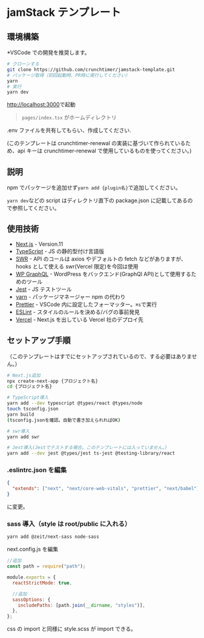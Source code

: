 # jamStack テンプレート

## 環境構築

\*VSCode での開発を推奨します。

```bash
# クローンする
git clone https://github.com/crunchtimer/jamstack-template.git
# パッケージ取得（初回起動時、PR時に実行してください）
yarn
# 実行
yarn dev
```

[http://localhost:3000](http://localhost:3000)で起動

> `pages/index.tsx` がホームディレクトリ

.env ファイルを共有してもらい、作成してください.

(このテンプレートは crunchtimer-renewal の実装に基づいて作られているため、api キーは crunchtimer-renewal で使用しているものを使ってください。)

## 説明

npm でパッケージを追加せず`yarn add {plugin名}`で追加してください。

`yarn dev`などの script はディレクトリ直下の package.json に記載してあるので参照してください。

## 使用技術

- [Next.js](https://nextjs.org/docs) - Version.11
- [TypeScript](https://www.typescriptlang.org/) - JS の静的型付け言語版
- [SWR](https://swr.vercel.app/ja) - API のコールは axios やデフォルトの fetch などがありますが、hooks として使える swr(Vercel 限定)を今回は使用
- [WP GraphQL](https://www.wpgraphql.com/) - WordPress をバックエンド(GraphQl API)として使用するためのツール
- [Jest](https://qiita.com/moriaki3193/items/bc1120d572d55038d2d0/) - JS テストツール
- [yarn](https://nextjs.org/docs) - パッケージマネージャー npm の代わり
- [Prettier](https://marketplace.visualstudio.com/items?itemName=esbenp.prettier-vscode) - VSCode 内に設定したフォーマッター。`⌘s`で実行
- [ESLint](https://eslint.org/) - スタイルのルールを決める/バグの事前発見
- [Vercel](https://vercel.com/) - Next.js を出している Vercel 社のデプロイ先

## セットアップ手順

（このテンプレートはすでにセットアップされているので、する必要はありません。）

```bash
# Next.js追加
npx create-next-app {プロジェクト名}
cd {プロジェクト名}

# TypeScript導入
yarn add --dev typescript @types/react @types/node
touch tsconfig.json
yarn build
(tsconfig.jsonを確認。自動で書き加えられればOK)

# swr導入
yarn add swr

# Jest導入(Jestでテストする場合。このテンプレートには入っていません。)
yarn add --dev jest @types/jest ts-jest @testing-library/react
```

### .eslintrc.json を編集

```json
{
  "extends": ["next", "next/core-web-vitals", "prettier", "next/babel"]
}
```

に変更。

### sass 導入（style は root/public に入れる）

```bash
yarn add @zeit/next-sass node-sass
```

next.config.js を編集

```js
//追加
const path = require("path");

module.exports = {
  reactStrictMode: true,

  //追加
  sassOptions: {
    includePaths: [path.join(__dirname, "styles")],
  },
};
```

css の import と同様に style.scss が import できる。
